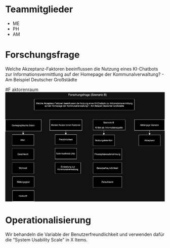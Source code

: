 # Teammitglieder

-   ME
-   PH
-   AM

# Forschungsfrage

Welche Akzeptanz-Faktoren beeinflussen die Nutzung eines KI-Chatbots zur
Informationsvermittlung auf der Homepage der Kommunalverwaltung? - Am
Beispiel Deutscher Großstädte

\#F aktorenraum ![Faktorenraum](readme_files/Faktorenraum.JPG)

# Operationalisierung

Wir behandeln die Variable der Benutzerfreundlichkeit und verwenden
dafür die “System Usability Scale” in X Items.

